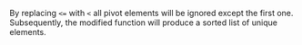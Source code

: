 By replacing `<=` with `<` all pivot elements will be ignored except the first one.
Subsequently, the modified function will produce a sorted list of unique elements.
